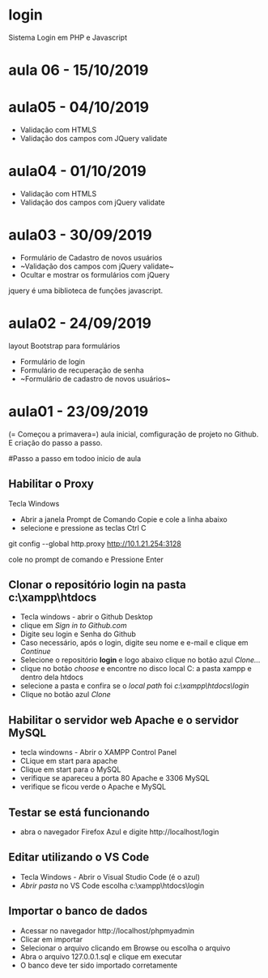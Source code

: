 # login
Sistema Login em PHP e Javascript

# aula 06 - 15/10/2019


# aula05 - 04/10/2019
- Validação com HTMLS
- Validação dos campos com JQuery validate

# aula04 - 01/10/2019
- Validação com HTMLS
- Validação dos campos com jQuery validate

# aula03 - 30/09/2019
- Formulário de Cadastro de novos usuários
- ~Validação dos campos com jQuery validate~
- Ocultar e mostrar os formulários com jQuery

jquery é uma biblioteca de funções javascript.

# aula02 - 24/09/2019
layout Bootstrap para formulários
- Formulário de login
- Formulário de recuperação de senha
- ~Formulário de cadastro de novos usuários~

# aula01 - 23/09/2019
(= Começou a primavera=)
aula inicial, comfiguração de projeto no Github.
E criação do passo a passo.

#Passo a passo em todoo inicio de aula

## Habilitar o Proxy
 Tecla Windows 
 - Abrir a janela Prompt de Comando
 Copie e cole a linha abaixo 
 - selecione e pressione as teclas Ctrl C

 git config --global http.proxy http://10.1.21.254:3128

 cole no prompt de comando e Pressione Enter
 
 ## Clonar o repositório **login** na pasta **c:\xampp\htdocs**
 
  - Tecla windows - abrir o Github Desktop
  - clique em *Sign in to Github.com*
  - Digite seu login e Senha do Github
  - Caso necessário, após o login, digite seu nome e e-mail e clique em *Continue*
  - Selecione o repositório **login** e logo abaixo clique no botão azul *Clone...*
  - clique no botão *choose* e encontre no disco local C: a pasta xampp e dentro dela htdocs
  - selecione a pasta e confira se o *local path* foi *c:\xampp\htdocs\login*
  - Clique no botão azul *Clone*
 
 ## Habilitar o servidor web **Apache** e o servidor **MySQL**
 
 - tecla windowns - Abrir o XAMPP Control Panel
 - CLique em start para apache
 - Clique em start para o MySQL
 - verifique se apareceu a porta 80 Apache e 3306 MySQL
 - verifique se ficou verde o Apache e MySQL
 
 ## Testar se está funcionando
 
 - abra o navegador Firefox Azul e digite http://localhost/login
 
## Editar utilizando o VS Code
- Tecla Windows - Abrir o Visual Studio Code (é o azul)
- *Abrir pasta* no VS Code escolha c:\xampp\htdocs\login

## Importar o banco de dados
- Acessar no navegador http://localhost/phpmyadmin
- Clicar em importar 
- Selecionar o arquivo clicando em Browse ou escolha o arquivo
- Abra o arquivo 127.0.0.1.sql e clique em executar
- O banco deve ter sido importado corretamente

